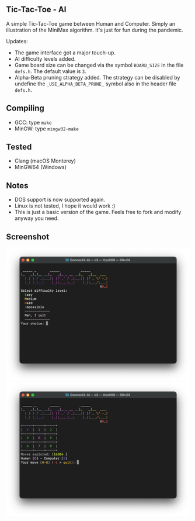## Tic-Tac-Toe - AI
A simple Tic-Tac-Toe game between Human and Computer. Simply an illustration of the MiniMax algorithm. It's just for fun during the pandemic.

Updates: 
- The game interface got a major touch-up.
- AI difficulty levels added.
- Game board size can be changed via the symbol `BOARD_SIZE` in the file `defs.h`. The default value is `3`.
- Alpha-Beta pruning strategy added. The strategy can be disabled by undefine the `_USE_ALPHA_BETA_PRUNE_` symbol also in the header file `defs.h`.

## Compiling
* GCC: type `make`
* MinGW: type `mingw32-make`

## Tested
- Clang (macOS Monterey)
- MinGW64 (Windows)

## Notes
- DOS support is now supported again.
- Linux is not tested, I hope it would work :)
- This is just a basic version of the game. Feels free to fork and modify anyway you need.

## Screenshot
![Title screen](screens/screen01.png)
![Gameplay screen](screens/screen02.png)
